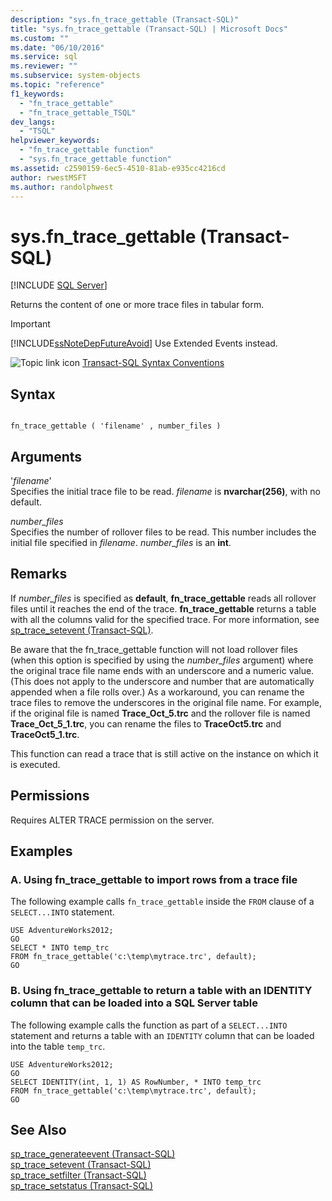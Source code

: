 ```yaml
---
description: "sys.fn_trace_gettable (Transact-SQL)"
title: "sys.fn_trace_gettable (Transact-SQL) | Microsoft Docs"
ms.custom: ""
ms.date: "06/10/2016"
ms.service: sql
ms.reviewer: ""
ms.subservice: system-objects
ms.topic: "reference"
f1_keywords: 
  - "fn_trace_gettable"
  - "fn_trace_gettable_TSQL"
dev_langs: 
  - "TSQL"
helpviewer_keywords: 
  - "fn_trace_gettable function"
  - "sys.fn_trace_gettable function"
ms.assetid: c2590159-6ec5-4510-81ab-e935cc4216cd
author: rwestMSFT
ms.author: randolphwest
---
```

# sys.fn_trace_gettable (Transact-SQL)
[!INCLUDE [SQL Server](../../includes/applies-to-version/sqlserver.md)]

  Returns the content of one or more trace files in tabular form.  
  
> [!IMPORTANT]  
>  [!INCLUDE[ssNoteDepFutureAvoid](../../includes/ssnotedepfutureavoid-md.md)] Use Extended Events instead.  
   
 ![Topic link icon](../../database-engine/configure-windows/media/topic-link.gif "Topic link icon") [Transact-SQL Syntax Conventions](../../t-sql/language-elements/transact-sql-syntax-conventions-transact-sql.md)  
  
## Syntax  
  
```  
  
fn_trace_gettable ( 'filename' , number_files )  
```  
  
## Arguments  
 '*filename*'  
 Specifies the initial trace file to be read. *filename* is **nvarchar(256)**, with no default.  
  
 *number_files*  
 Specifies the number of rollover files to be read. This number includes the initial file specified in *filename*. *number_files* is an **int**.  
  
## Remarks  
 If *number_files* is specified as **default**, **fn_trace_gettable** reads all rollover files until it reaches the end of the trace. **fn_trace_gettable** returns a table with all the columns valid for the specified trace. For more information, see [sp_trace_setevent &#40;Transact-SQL&#41;](../../relational-databases/system-stored-procedures/sp-trace-setevent-transact-sql.md).  
  
 Be aware that the fn_trace_gettable function will not load rollover files (when this option is specified by using the *number_files* argument) where the original trace file name ends with an underscore and a numeric value. (This does not apply to the underscore and number that are automatically appended when a file rolls over.) As a workaround, you can rename the trace files to remove the underscores in the original file name. For example, if the original file is named **Trace_Oct_5.trc** and the rollover file is named **Trace_Oct_5_1.trc**, you can rename the files to **TraceOct5.trc** and **TraceOct5_1.trc**.  
  
 This function can read a trace that is still active on the instance on which it is executed.  
  
## Permissions  
 Requires ALTER TRACE permission on the server.  
  
## Examples  
  
### A. Using fn_trace_gettable to import rows from a trace file  
 The following example calls `fn_trace_gettable` inside the `FROM` clause of a `SELECT...INTO` statement.  
  
```  
USE AdventureWorks2012;  
GO  
SELECT * INTO temp_trc  
FROM fn_trace_gettable('c:\temp\mytrace.trc', default);  
GO  
```  
  
### B. Using fn_trace_gettable to return a table with an IDENTITY column that can be loaded into a SQL Server table  
 The following example calls the function as part of a `SELECT...INTO` statement and returns a table with an `IDENTITY` column that can be loaded into the table `temp_trc`.  
  
```  
USE AdventureWorks2012;  
GO  
SELECT IDENTITY(int, 1, 1) AS RowNumber, * INTO temp_trc  
FROM fn_trace_gettable('c:\temp\mytrace.trc', default);  
GO  
```  
  
## See Also  
 [sp_trace_generateevent &#40;Transact-SQL&#41;](../../relational-databases/system-stored-procedures/sp-trace-generateevent-transact-sql.md)   
 [sp_trace_setevent &#40;Transact-SQL&#41;](../../relational-databases/system-stored-procedures/sp-trace-setevent-transact-sql.md)   
 [sp_trace_setfilter &#40;Transact-SQL&#41;](../../relational-databases/system-stored-procedures/sp-trace-setfilter-transact-sql.md)   
 [sp_trace_setstatus &#40;Transact-SQL&#41;](../../relational-databases/system-stored-procedures/sp-trace-setstatus-transact-sql.md)  
  
  

